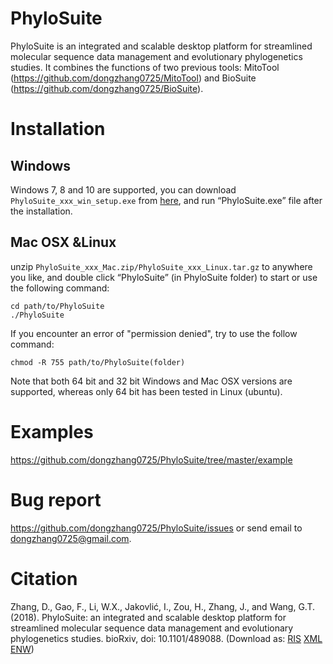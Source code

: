 # PhyloSuite
PhyloSuite is an integrated and scalable desktop platform for streamlined molecular sequence data management and evolutionary phylogenetics studies. It combines the functions of two previous tools: MitoTool (https://github.com/dongzhang0725/MitoTool) and BioSuite (https://github.com/dongzhang0725/BioSuite).

# Installation

## Windows
Windows 7, 8 and 10 are supported, you can download `PhyloSuite_xxx_win_setup.exe` from <a href="https://github.com/dongzhang0725/PhyloSuite/releases">here</a>, and run “PhyloSuite.exe” file after the installation.

## Mac OSX &Linux
unzip `PhyloSuite_xxx_Mac.zip/PhyloSuite_xxx_Linux.tar.gz` to anywhere you like, and double click “PhyloSuite” (in PhyloSuite folder) to start or use the following command: 

```
cd path/to/PhyloSuite
./PhyloSuite
 ```
If you encounter an error of "permission denied", try to use the follow command:

```
chmod -R 755 path/to/PhyloSuite(folder)
```

Note that both 64 bit and 32 bit Windows and Mac OSX versions are supported, whereas only 64 bit has been tested in Linux (ubuntu).

# Examples

https://github.com/dongzhang0725/PhyloSuite/tree/master/example

# Bug report

https://github.com/dongzhang0725/PhyloSuite/issues or send email to dongzhang0725@gmail.com.

# Citation
Zhang, D., Gao, F., Li, W.X., Jakovlić, I., Zou, H., Zhang, J., and Wang, G.T. (2018). PhyloSuite: an integrated and scalable desktop platform for streamlined molecular sequence data management and evolutionary phylogenetics studies. bioRxiv, doi: 10.1101/489088. (Download as: <a href="https://raw.githubusercontent.com/dongzhang0725/PhyloSuite/master/PhyloSuite_citation.ris">RIS</a>   <a href="https://raw.githubusercontent.com/dongzhang0725/PhyloSuite/master/PhyloSuite_citation.xml">XML</a>   <a href="https://raw.githubusercontent.com/dongzhang0725/PhyloSuite/master/PhyloSuite_citation.enw">ENW</a>)
